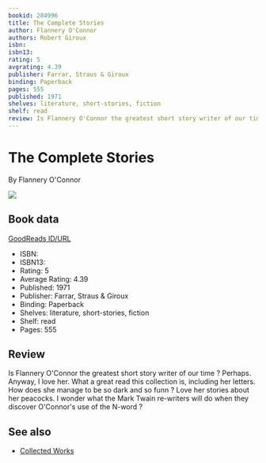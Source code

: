 ```yaml
---
bookid: 284996
title: The Complete Stories
author: Flannery O'Connor
authors: Robert Giroux
isbn: 
isbn13: 
rating: 5
avgrating: 4.39
publisher: Farrar, Straus & Giroux
binding: Paperback
pages: 555
published: 1971
shelves: literature, short-stories, fiction
shelf: read
review: Is Flannery O'Connor the greatest short story writer of our time ? Perhaps. Anyway, I love her. What a great read this collection is, including her letters. How does she manage to be so dark and so funn ? Love her stories about her peacocks. I wonder what the Mark Twain re-writers will do when they discover O'Connor's use of the N-word ?
---
```


# The Complete Stories

By Flannery O'Connor

![](https://i.gr-assets.com/images/S/compressed.photo.goodreads.com/books/1557999886l/284996._SY475_.jpg)

## Book data

[GoodReads ID/URL](https://www.goodreads.com/book/show/284996)

- ISBN: 
- ISBN13: 
- Rating: 5
- Average Rating: 4.39
- Published: 1971
- Publisher: Farrar, Straus & Giroux
- Binding: Paperback
- Shelves: literature, short-stories, fiction
- Shelf: read
- Pages: 555

## Review

Is Flannery O'Connor the greatest short story writer of our time ? Perhaps. Anyway, I love her. What a great read this collection is, including her letters. How does she manage to be so dark and so funn ? Love her stories about her peacocks. I wonder what the Mark Twain re-writers will do when they discover O'Connor's use of the N-word ?


## See also

- [Collected Works](Collected_Works-_Wise_Blood_-_A_Good_Man_Is_Hard_to_Find_-_The_Violent_Bear_It_Away_-_Everything_That_Rises_Must_Converge_-_Essays_and_Letters.md)

